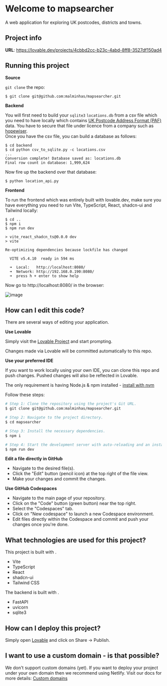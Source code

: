 # Welcome to mapsearcher

A web application for exploring UK postcodes, districts and towns.

## Project info

**URL**: https://lovable.dev/projects/4cbbd2cc-b23c-4abd-8ff8-3527df150ad4

## Running this project

**Source**

`git clone` the repo:
```
$ git clone git@github.com:malminhas/mapsearcher.git
```

**Backend**

You will first need to build your `sqlite3` `locations.db` from a csv file which you need to have locally which contains [UK Postcode Address Format (PAF)](https://www.poweredbypaf.com/) data.  You have to secure that file under licence from a company such as [hopewiser](https://www.hopewiser.com/address-validation/).  
Once you have the csv file, you can build a database as follows:
```
$ cd backend
$ cd python csv_to_sqlite.py -c locations.csv
...
Conversion complete! Database saved as: locations.db
Final row count in database: 1,999,624
```

Now fire up the backend over that database:
```
$ python location_api.py
```

**Frontend**

To run the frontend which was entirely built with lovable.dev, make sure you have everything you need to run Vite, TypeScript, React, shadcn-ui and Tailwind locally:
```
$ cd ..
$ npm i
$ npm run dev

> vite_react_shadcn_ts@0.0.0 dev
> vite

Re-optimizing dependencies because lockfile has changed

  VITE v5.4.10  ready in 594 ms

  ➜  Local:   http://localhost:8080/
  ➜  Network: http://192.168.0.190:8080/
  ➜  press h + enter to show help
```

Now go to http://localhost:8080/ in the browser:

![image](https://github.com/user-attachments/assets/57b52ae7-41c5-412d-a781-0d0788d96c89)

## How can I edit this code?

There are several ways of editing your application.

**Use Lovable**

Simply visit the [Lovable Project](https://lovable.dev/projects/4cbbd2cc-b23c-4abd-8ff8-3527df150ad4) and start prompting.

Changes made via Lovable will be committed automatically to this repo.

**Use your preferred IDE**

If you want to work locally using your own IDE, you can clone this repo and push changes. Pushed changes will also be reflected in Lovable.

The only requirement is having Node.js & npm installed - [install with nvm](https://github.com/nvm-sh/nvm#installing-and-updating)

Follow these steps:

```sh
# Step 1: Clone the repository using the project's Git URL.
$ git clone git@github.com:malminhas/mapsearcher.git

# Step 2: Navigate to the project directory.
$ cd mapsearcher

# Step 3: Install the necessary dependencies.
$ npm i

# Step 4: Start the development server with auto-reloading and an instant preview.
$ npm run dev
```

**Edit a file directly in GitHub**

- Navigate to the desired file(s).
- Click the "Edit" button (pencil icon) at the top right of the file view.
- Make your changes and commit the changes.

**Use GitHub Codespaces**

- Navigate to the main page of your repository.
- Click on the "Code" button (green button) near the top right.
- Select the "Codespaces" tab.
- Click on "New codespace" to launch a new Codespace environment.
- Edit files directly within the Codespace and commit and push your changes once you're done.

## What technologies are used for this project?

This project is built with .

- Vite
- TypeScript
- React
- shadcn-ui
- Tailwind CSS

The backend is built with .

- FastAPI
- uvicorn
- sqlite3


## How can I deploy this project?

Simply open [Lovable](https://lovable.dev/projects/4cbbd2cc-b23c-4abd-8ff8-3527df150ad4) and click on Share -> Publish.

## I want to use a custom domain - is that possible?

We don't support custom domains (yet). If you want to deploy your project under your own domain then we recommend using Netlify. Visit our docs for more details: [Custom domains](https://docs.lovable.dev/tips-tricks/custom-domain/)
